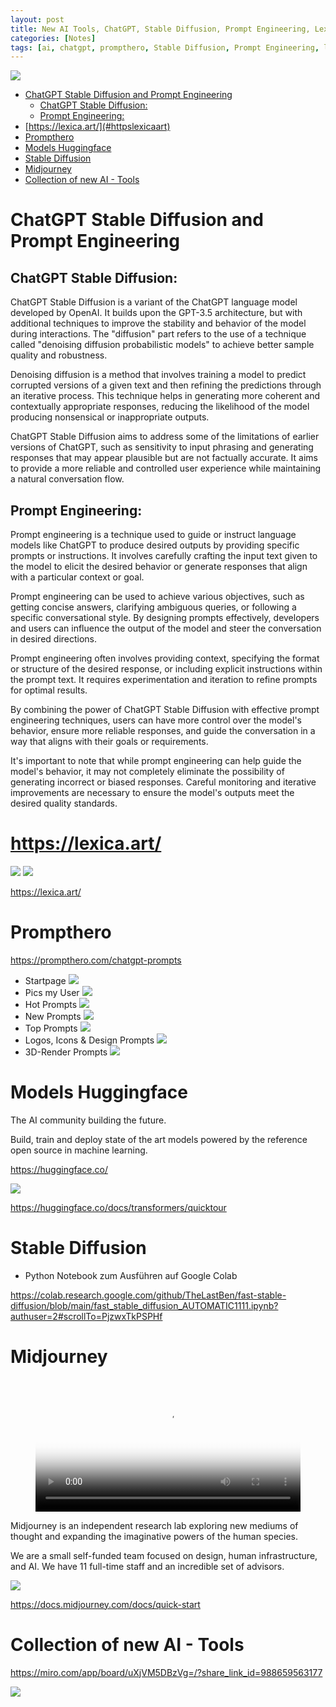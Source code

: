 ```yaml
---
layout: post
title: New AI Tools, ChatGPT, Stable Diffusion, Prompt Engineering, Lexica 
categories: [Notes]
tags: [ai, chatgpt, prompthero, Stable Diffusion, Prompt Engineering, lexica ]
--- 
```

![](../pics/20230705171942_lexicaart.png)

- [ChatGPT Stable Diffusion and Prompt Engineering](#chatgpt-stable-diffusion-and-prompt-engineering)
  - [ChatGPT Stable Diffusion:](#chatgpt-stable-diffusion)
  - [Prompt Engineering:](#prompt-engineering)
- [https://lexica.art/](#httpslexicaart)
- [Prompthero](#prompthero)
- [Models Huggingface](#models-huggingface)
- [Stable Diffusion](#stable-diffusion)
- [Midjourney](#midjourney)
- [Collection of new AI - Tools](#collection-of-new-ai---tools)

# ChatGPT Stable Diffusion and Prompt Engineering

## ChatGPT Stable Diffusion:
ChatGPT Stable Diffusion is a variant of the ChatGPT language model developed by OpenAI. It builds upon the GPT-3.5 architecture, but with additional techniques to improve the stability and behavior of the model during interactions. The "diffusion" part refers to the use of a technique called "denoising diffusion probabilistic models" to achieve better sample quality and robustness.

Denoising diffusion is a method that involves training a model to predict corrupted versions of a given text and then refining the predictions through an iterative process. This technique helps in generating more coherent and contextually appropriate responses, reducing the likelihood of the model producing nonsensical or inappropriate outputs.

ChatGPT Stable Diffusion aims to address some of the limitations of earlier versions of ChatGPT, such as sensitivity to input phrasing and generating responses that may appear plausible but are not factually accurate. It aims to provide a more reliable and controlled user experience while maintaining a natural conversation flow.

## Prompt Engineering:
Prompt engineering is a technique used to guide or instruct language models like ChatGPT to produce desired outputs by providing specific prompts or instructions. It involves carefully crafting the input text given to the model to elicit the desired behavior or generate responses that align with a particular context or goal.

Prompt engineering can be used to achieve various objectives, such as getting concise answers, clarifying ambiguous queries, or following a specific conversational style. By designing prompts effectively, developers and users can influence the output of the model and steer the conversation in desired directions.

Prompt engineering often involves providing context, specifying the format or structure of the desired response, or including explicit instructions within the prompt text. It requires experimentation and iteration to refine prompts for optimal results.

By combining the power of ChatGPT Stable Diffusion with effective prompt engineering techniques, users can have more control over the model's behavior, ensure more reliable responses, and guide the conversation in a way that aligns with their goals or requirements.

It's important to note that while prompt engineering can help guide the model's behavior, it may not completely eliminate the possibility of generating incorrect or biased responses. Careful monitoring and iterative improvements are necessary to ensure the model's outputs meet the desired quality standards.

# https://lexica.art/

![](../pic/20230602114559.png)
![](../pic/20230602114627.png)

<https://lexica.art/>

# Prompthero

<https://prompthero.com/chatgpt-prompts>
- Startpage 
![](../pic/20230414114249_prompthero.png)
- Pics my User 
![](../pic/20230414114357_promthero.png)
- Hot Prompts
![](../pic/20230414115301_prompthero_hot.png)
- New Prompts
![](../pic/20230414115653_promptheroNewest.png)
- Top Prompts 
![](../pic/20230414115836_prompthero_top.png)
- Logos, Icons & Design Prompts 
![](../pic/20230414120037_prompthero_logoIconDesign.png)
- 3D-Render Prompts 
![](../pic/20230414120316_promthero_3d-render.png)

# Models Huggingface 
The AI community building the future. 

Build, train and deploy state of the art models powered by the reference open source in machine learning. 

<https://huggingface.co/>

![](../pics/20230706125729_FEatures.png)

<https://huggingface.co/docs/transformers/quicktour>

# Stable Diffusion 

- Python Notebook zum Ausführen auf Google Colab 

<https://colab.research.google.com/github/TheLastBen/fast-stable-diffusion/blob/main/fast_stable_diffusion_AUTOMATIC1111.ipynb?authuser=2#scrollTo=PjzwxTkPSPHf>


# Midjourney


<figure class="video_container">
  <video width="100%"  controls="true" allowfullscreen="true" poster="/pic/2023-07-06-13-00-19.png">
    <source src="/mov/2023-07-06-13-01-29.mp4" type="video/mp4">
  </video>
</figure>
Midjourney is an independent research lab exploring new mediums of thought and expanding the imaginative powers of the human species.

We are a small self-funded team focused on design, human infrastructure, and AI. We have 11 full-time staff and an incredible set of advisors.

![](../pic/20230602114825.png)

<https://docs.midjourney.com/docs/quick-start>


# Collection of new AI - Tools 

<https://miro.com/app/board/uXjVM5DBzVg=/?share_link_id=988659563177>

![](../pics/20230705172139_ai_powered_miro.png)
